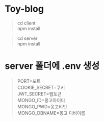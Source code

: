 # Toy-blog

> cd client  
> npm install

> cd server  
> npm install

# server 폴더에 .env 생성

> PORT=포트  
> COOKIE_SECRET=쿠키  
> JWT_SECRET=웹토큰  
> MONGO_ID=몽고아이디  
> MONGO_PWD=몽고비번  
> MONGO_DBNAME=몽고 디비이름

